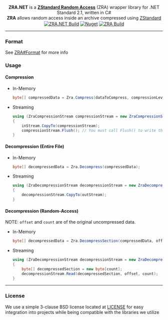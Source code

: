 <p align="center">
<b>ZRA.NET</b> is a <b><a href="https://github.com/zraorg/ZRA">ZStandard Random Access</a></b> (ZRA) wrapper library for .NET Standard 2.1, written in C#
<br>
<b>ZRA</b> allows random access inside an archive compressed using <a href="https://github.com/facebook/zstd">ZStandard</a>
<br>
<a href="https://github.com/zraorg/ZRA.NET/actions"><img align="center" alt="ZRA.NET Build" src="https://github.com/zraorg/ZRA.NET/workflows/ZRA.NET%20Build/badge.svg"/></a>
<a href="https://www.nuget.org/packages/ZRA.NET"><img align="center" alt="Nuget" src="https://img.shields.io/nuget/v/ZRA.NET?logo=nuget"></a>
<a href="https://github.com/zraorg/ZRA/actions"><img align="center" alt="ZRA Build" src="https://github.com/zraorg/ZRA/workflows/C/C++%20CI/badge.svg"/></a>
</p>

***
### Format
See [ZRA#Format](https://github.com/zraorg/ZRA/blob/master/README.md#format) for more info
### Usage
#### Compression
* In-Memory
  ```csharp
  byte[] compressedData = Zra.Compress(dataToCompress, compressionLevel: 9, frameSize: 131072);
  ```
* Streaming
  ```csharp
  using (ZraCompressionStream compressionStream = new ZraCompressionStream(outStream, (ulong)inStream.Length, compressionLevel: 9, frameSize: 131072))
  {
      inStream.CopyTo(compressionStream);
      compressionStream.Flush(); // You must call Flush() to write the ZRA header to the output stream.
  }
  ```
#### Decompression (Entire File)
* In-Memory
  ```csharp
  byte[] decompressedData = Zra.Decompress(compressedData);
  ```
* Streaming
  ```csharp
  using (ZraDecompressionStream decompressionStream = new ZraDecompressionStream(inStream))
  {
      decompressionStream.CopyTo(outStream);
  }
  ```
#### Decompression (Random-Access)
NOTE: `offset` and `count` are of the original uncompressed data.
* In-Memory
  ```csharp
  byte[] decompressedData = Zra.DecompressSection(compressedData, offset, count);
  ```
* Streaming
  ```csharp
  using (ZraDecompressionStream decompressionStream = new ZraDecompressionStream(inStream))
  {
      byte[] decompressedSection = new byte[count];
      decompressionStream.Read(decompressedSection, offset, count);
  }
  ```
***
### License
We use a simple 3-clause BSD license located at [LICENSE](LICENSE.md) for easy integration into projects while being compatible with the libraries we utilize